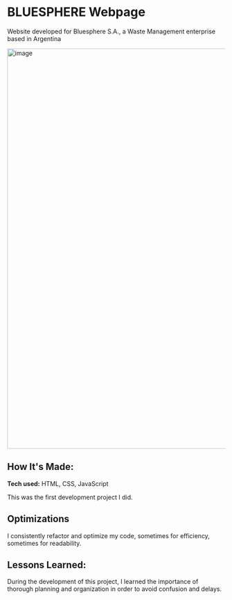 # BLUESPHERE Webpage
Website developed for Bluesphere S.A., a Waste Management enterprise based in Argentina

<img width="921" alt="image" src="https://user-images.githubusercontent.com/103281038/230750737-b1298c66-eb8c-478e-9213-a4aecc6abbbc.png">


## How It's Made:

**Tech used:** HTML, CSS, JavaScript

This was the first development project I did.

## Optimizations

I consistently refactor and optimize my code, sometimes for efficiency, sometimes for readability.

## Lessons Learned:

During the development of this project, I learned the importance of thorough planning and organization in order to avoid confusion and delays.
